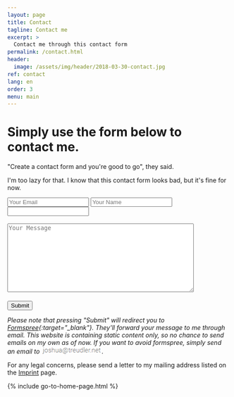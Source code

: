 ```yaml
---
layout: page
title: Contact
tagline: Contact me
excerpt: >
  Contact me through this contact form
permalink: /contact.html
header:
  image: /assets/img/header/2018-03-30-contact.jpg
ref: contact
lang: en  
order: 3
menu: main
---
```


# Simply use the form below to contact me.

"Create a contact form and you're good to go", they said.

I'm too lazy for that. I know that this contact form looks bad, but it's fine for now.

<form action="https://formspree.io/joshua@treudler.net" method="POST" id="contact">
  <input type="email" name="email" placeholder="Your Email">
  <input type="text" name="name" placeholder="Your Name">
  <input type="textarea" name="message" type="hidden"><br><br>
  <textarea name="message" form="contact" placeholder="Your Message" rows="10" cols="50"></textarea><br><br>
  <input type="hidden" name="_language" value="en" />
  <button type="submit">Submit</button>
</form>

*Please note that pressing "Submit" will redirect you to [Formspree](https://formspree.io/){:target="_blank"}. They'll forward your message to me through email. This website is containing static content only, so no chance to send emails on my own as of now. If you want to avoid formspree, simply send an email to ![](/assets/img/joshua-at-treudler-net.png).*

For any legal concerns, please send a letter to my mailing address listed on the [Imprint](imprint.html) page.

{% include go-to-home-page.html %}
